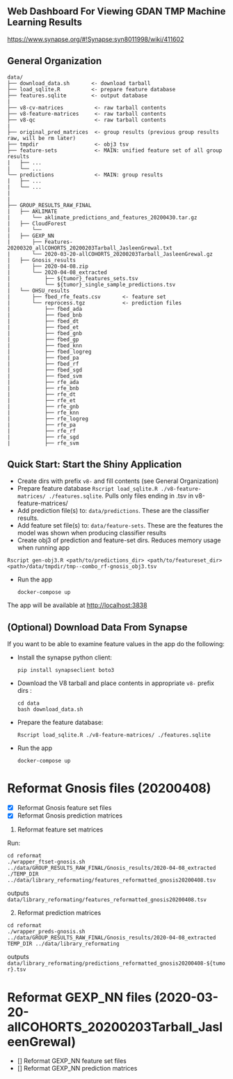 ## Web Dashboard For Viewing GDAN TMP Machine Learning Results
https://www.synapse.org/#!Synapse:syn8011998/wiki/411602

## General Organization

```
data/
├── download_data.sh       <- download tarball
├── load_sqlite.R          <- prepare feature database
├── features.sqlite        <- output database
|
├── v8-cv-matrices          <- raw tarball contents
├── v8-feature-matrices     <- raw tarball contents
├── v8-qc                   <- raw tarball contents
|
├── original_pred_matrices  <- group results (previous group results raw, will be rm later)
├── tmpdir                  <- obj3 tsv
├── feature-sets            <- MAIN: unified feature set of all group results
|   ├── ...
|   └── ...
└── predictions             <- MAIN: group results
|   ├── ...
|   └── ...
|   
|
├── GROUP_RESULTS_RAW_FINAL
|   ├── AKLIMATE
|       └── aklimate_predictions_and_features_20200430.tar.gz
|   ├── CloudForest
|       └──
|   ├── GEXP_NN
|       ├── Features-20200320_allCOHORTS_20200203Tarball_JasleenGrewal.txt
|       └── 2020-03-20-allCOHORTS_20200203Tarball_JasleenGrewal.gz
|   ├── Gnosis_results
|       ├── 2020-04-08.zip
|       └── 2020-04-08_extracted
|           ├── ${tumor}_features_sets.tsv
|           └── ${tumor}_single_sample_predictions.tsv
|   └── OHSU_results
|       ├── fbed_rfe_feats.csv       <- feature set
|       └── reprocess.tgz            <- prediction files
|           ├── fbed_ada
|           ├── fbed_bnb
|           ├── fbed_dt
|           ├── fbed_et
|           ├── fbed_gnb
|           ├── fbed_gp
|           ├── fbed_knn
|           ├── fbed_logreg
|           ├── fbed_pa
|           ├── fbed_rf
|           ├── fbed_sgd
|           ├── fbed_svm
|           ├── rfe_ada
|           ├── rfe_bnb
|           ├── rfe_dt
|           ├── rfe_et
|           ├── rfe_gnb
|           ├── rfe_knn
|           ├── rfe_logreg
|           ├── rfe_pa
|           ├── rfe_rf
|           ├── rfe_sgd
|           ├── rfe_svm
```

## Quick Start: Start the Shiny Application

- Create dirs with prefix `v8-` and fill contents (see General Organization)
- Prepare feature database `Rscript load_sqlite.R ./v8-feature-matrices/ ./features.sqlite`. Pulls only files ending in .tsv in v8-feature-matrices/
- Add prediction file(s) to: `data/predictions`. These are the classifier results.
- Add feature set file(s) to: `data/feature-sets`. These are the features the model was shown when producing classifier results
- Create obj3 of prediction and feature-set dirs. Reduces memory usage when running app
```
Rscript gen-obj3.R <path/to/predictions_dir> <path/to/featureset_dir> <path>/data/tmpdir/tmp--combo_rf-gnosis_obj3.tsv
```

- Run the app

  ```
  docker-compose up
  ```

The app will be available at [http://localhost:3838](http://localhost:3838)

## (Optional) Download Data From Synapse

If you want to be able to examine feature values in the app do the following:

- Install the synapse python client:
  ```
  pip install synapseclient boto3
  ```
- Download the V8 tarball and place contents in appropriate `v8-` prefix dirs :

  ```
  cd data
  bash download_data.sh
  ```

- Prepare the feature database:

  ```
  Rscript load_sqlite.R ./v8-feature-matrices/ ./features.sqlite
  ```

- Run the app

  ```
  docker-compose up
  ```

# Reformat Gnosis files (20200408)

- [x] Reformat Gnosis feature set files
- [x] Reformat Gnosis prediction matrices

1. Reformat feature set matrices

Run:

```
cd reformat
./wrapper_ftset-gnosis.sh ../data/GROUP_RESULTS_RAW_FINAL/Gnosis_results/2020-04-08_extracted ./TEMP_DIR ../data/library_reformating/features_reformatted_gnosis20200408.tsv
```
outputs `data/library_reformating/features_reformatted_gnosis20200408.tsv`


 2. Reformat prediction matrices

```
cd reformat
./wrapper_preds-gnosis.sh ../data/GROUP_RESULTS_RAW_FINAL/Gnosis_results/2020-04-08_extracted TEMP_DIR ../data/library_reformating
```

outputs `data/library_reformating/predictions_reformatted_gnosis20200408-${tumor}.tsv`

# Reformat GEXP_NN files (2020-03-20-allCOHORTS_20200203Tarball_JasleenGrewal)

- [] Reformat GEXP_NN feature set files
- [] Reformat GEXP_NN prediction matrices
